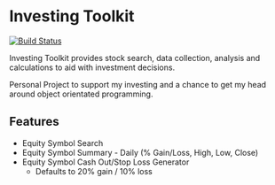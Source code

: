 # Investing Toolkit

[![Build Status](https://travis-ci.com/br0kej/Investing-Toolkit.svg?branch=master)](https://travis-ci.com/br0kej/Investing-Toolkit)

Investing Toolkit provides stock search, data collection, analysis and calculations to aid with investment decisions.

Personal Project to support my investing and a chance to get my head around object
orientated programming.

## Features

- Equity Symbol Search
- Equity Symbol Summary - Daily (% Gain/Loss, High, Low, Close)
- Equity Symbol Cash Out/Stop Loss Generator
    - Defaults to 20% gain / 10% loss
